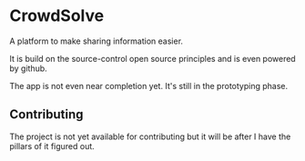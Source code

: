 # CrowdSolve

A platform to make sharing information easier.

It is build on the source-control open source principles and is even powered by github.

The app is not even near completion yet. It's still in the prototyping phase.

## Contributing

The project is not yet available for contributing but it will be after I have the pillars of it figured out.
